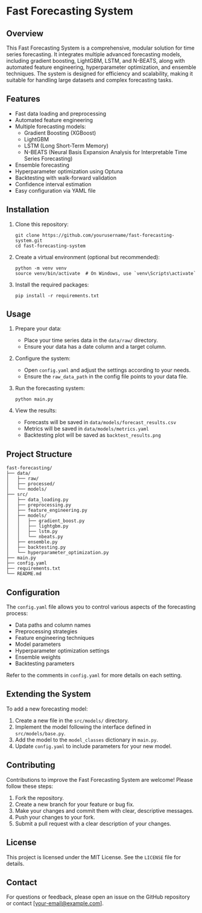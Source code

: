 # Fast Forecasting System

## Overview

This Fast Forecasting System is a comprehensive, modular solution for time series forecasting. It integrates multiple advanced forecasting models, including gradient boosting, LightGBM, LSTM, and N-BEATS, along with automated feature engineering, hyperparameter optimization, and ensemble techniques. The system is designed for efficiency and scalability, making it suitable for handling large datasets and complex forecasting tasks.

## Features

- Fast data loading and preprocessing
- Automated feature engineering
- Multiple forecasting models:
  - Gradient Boosting (XGBoost)
  - LightGBM
  - LSTM (Long Short-Term Memory)
  - N-BEATS (Neural Basis Expansion Analysis for Interpretable Time Series Forecasting)
- Ensemble forecasting
- Hyperparameter optimization using Optuna
- Backtesting with walk-forward validation
- Confidence interval estimation
- Easy configuration via YAML file

## Installation

1. Clone this repository:
   ```
   git clone https://github.com/yourusername/fast-forecasting-system.git
   cd fast-forecasting-system
   ```

2. Create a virtual environment (optional but recommended):
   ```
   python -m venv venv
   source venv/bin/activate  # On Windows, use `venv\Scripts\activate`
   ```

3. Install the required packages:
   ```
   pip install -r requirements.txt
   ```

## Usage

1. Prepare your data:
   - Place your time series data in the `data/raw/` directory.
   - Ensure your data has a date column and a target column.

2. Configure the system:
   - Open `config.yaml` and adjust the settings according to your needs.
   - Ensure the `raw_data_path` in the config file points to your data file.

3. Run the forecasting system:
   ```
   python main.py
   ```

4. View the results:
   - Forecasts will be saved in `data/models/forecast_results.csv`
   - Metrics will be saved in `data/models/metrics.yaml`
   - Backtesting plot will be saved as `backtest_results.png`

## Project Structure

```
fast-forecasting/
├── data/
│   ├── raw/
│   ├── processed/
│   └── models/
├── src/
│   ├── data_loading.py
│   ├── preprocessing.py
│   ├── feature_engineering.py
│   ├── models/
│   │   ├── gradient_boost.py
│   │   ├── lightgbm.py
│   │   ├── lstm.py
│   │   └── nbeats.py
│   ├── ensemble.py
│   ├── backtesting.py
│   └── hyperparameter_optimization.py
├── main.py
├── config.yaml
├── requirements.txt
└── README.md
```

## Configuration

The `config.yaml` file allows you to control various aspects of the forecasting process:

- Data paths and column names
- Preprocessing strategies
- Feature engineering techniques
- Model parameters
- Hyperparameter optimization settings
- Ensemble weights
- Backtesting parameters

Refer to the comments in `config.yaml` for more details on each setting.

## Extending the System

To add a new forecasting model:

1. Create a new file in the `src/models/` directory.
2. Implement the model following the interface defined in `src/models/base.py`.
3. Add the model to the `model_classes` dictionary in `main.py`.
4. Update `config.yaml` to include parameters for your new model.

## Contributing

Contributions to improve the Fast Forecasting System are welcome! Please follow these steps:

1. Fork the repository.
2. Create a new branch for your feature or bug fix.
3. Make your changes and commit them with clear, descriptive messages.
4. Push your changes to your fork.
5. Submit a pull request with a clear description of your changes.

## License

This project is licensed under the MIT License. See the `LICENSE` file for details.

## Contact

For questions or feedback, please open an issue on the GitHub repository or contact [your-email@example.com].
